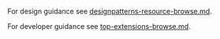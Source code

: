 
For design guidance see [designpatterns-resource-browse.md](designpatterns-resource-browse.md). 

For developer guidance see [top-extensions-browse.md](top-extensions-browse.md). 
